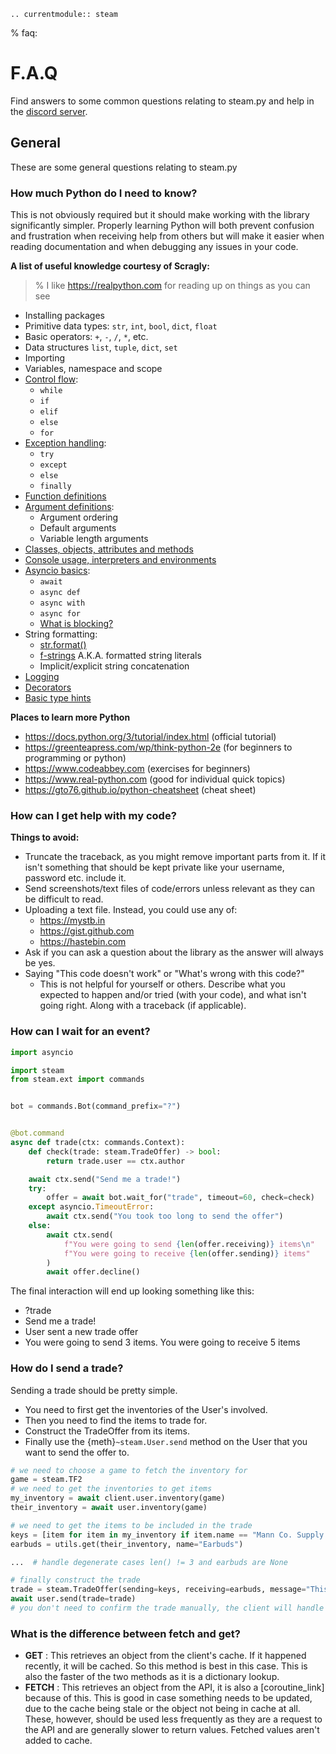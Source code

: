 ```{eval-rst}
.. currentmodule:: steam
```

% faq:

# F.A.Q

Find answers to some common questions relating to steam.py and help in the [discord server](https://discord.gg/MQ68WUS).

## General

These are some general questions relating to steam.py

### How much Python do I need to know?

This is not obviously required but it should make working with the library significantly simpler. Properly learning
Python will both prevent confusion and frustration when receiving help from others but will make it easier when reading
documentation and when debugging any issues in your code.

**A list of useful knowledge courtesy of Scragly:**

> % I like <https://realpython.com> for reading up on things as you can see

- Installing packages
- Primitive data types: `str`, `int`, `bool`, `dict`, `float`
- Basic operators: `+`, `-`, `/`, `*`, etc.
- Data structures `list`, `tuple`, `dict`, `set`
- Importing
- Variables, namespace and scope
- [Control flow](https://realpython.com/python-conditional-statements):
  - `while`
  - `if`
  - `elif`
  - `else`
  - `for`
- [Exception handling](https://realpython.com/python-exceptions):
  - `try`
  - `except`
  - `else`
  - `finally`
- [Function definitions](https://realpython.com/defining-your-own-python-function)
- [Argument definitions](https://realpython.com/python-kwargs-and-args):
  - Argument ordering
  - Default arguments
  - Variable length arguments
- [Classes, objects, attributes and methods](https://realpython.com/python3-object-oriented-programming)
- [Console usage, interpreters and environments](https://realpython.com/python-virtual-environments-a-primer)
- [Asyncio basics](https://realpython.com/async-io-python):
  - `await`
  - `async def`
  - `async with`
  - `async for`
  - [What is blocking?](https://discordpy.rtfs.io/en/latest/faq.html#what-does-blocking-mean)
- String formatting:
  - [str.format()](https://pyformat.info)
  - [f-strings](https://realpython.com/python-f-strings) A.K.A. formatted string literals
  - Implicit/explicit string concatenation
- [Logging](https://realpython.com/courses/logging-python)
- [Decorators](https://realpython.com/primer-on-python-decorators)
- [Basic type hints](https://realpython.com/python-type-checking)

**Places to learn more Python**

- <https://docs.python.org/3/tutorial/index.html> (official tutorial)
- <https://greenteapress.com/wp/think-python-2e> (for beginners to programming or python)
- <https://www.codeabbey.com> (exercises for beginners)
- <https://www.real-python.com> (good for individual quick topics)
- <https://gto76.github.io/python-cheatsheet> (cheat sheet)

### How can I get help with my code?

**Things to avoid:**

- Truncate the traceback, as you might remove important parts from it. If it isn't something that should be kept
  private like your username, password etc. include it.
- Send screenshots/text files of code/errors unless relevant as they can be difficult to read.
- Uploading a text file. Instead, you could use any of:
  - <https://mystb.in>
  - <https://gist.github.com>
  - <https://hastebin.com>
- Ask if you can ask a question about the library as the answer will always be yes.
- Saying "This code doesn't work" or "What's wrong with this code?"
  - This is not helpful for yourself or others. Describe what you expected to happen and/or tried (with your code),
      and what isn't going right. Along with a traceback (if applicable).

### How can I wait for an event?

```python
import asyncio

import steam
from steam.ext import commands


bot = commands.Bot(command_prefix="?")


@bot.command
async def trade(ctx: commands.Context):
    def check(trade: steam.TradeOffer) -> bool:
        return trade.user == ctx.author

    await ctx.send("Send me a trade!")
    try:
        offer = await bot.wait_for("trade", timeout=60, check=check)
    except asyncio.TimeoutError:
        await ctx.send("You took too long to send the offer")
    else:
        await ctx.send(
            f"You were going to send {len(offer.receiving)} items\n"
            f"You were going to receive {len(offer.sending)} items"
        )
        await offer.decline()
```

The final interaction will end up looking something like this:

- ?trade
- Send me a trade!
- User sent a new trade offer
- You were going to send 3 items. You were going to receive 5 items

### How do I send a trade?

Sending a trade should be pretty simple.

- You need to first get the inventories of the User's involved.
- Then you need to find the items to trade for.
- Construct the TradeOffer from its items.
- Finally use the {meth}`~steam.User.send` method on the User that you want to send the offer to.

```python
# we need to choose a game to fetch the inventory for
game = steam.TF2
# we need to get the inventories to get items
my_inventory = await client.user.inventory(game)
their_inventory = await user.inventory(game)

# we need to get the items to be included in the trade
keys = [item for item in my_inventory if item.name == "Mann Co. Supply Crate Key"][:3]
earbuds = utils.get(their_inventory, name="Earbuds")

...  # handle degenerate cases len() != 3 and earbuds are None

# finally construct the trade
trade = steam.TradeOffer(sending=keys, receiving=earbuds, message="This trade was made using steam.py")
await user.send(trade=trade)
# you don't need to confirm the trade manually, the client will handle that for you
```

### What is the difference between fetch and get?

- **GET**
  : This retrieves an object from the client's cache. If it happened recently, it will be cached. So this method is best
    in this case. This is also the faster of the two methods as it is a dictionary lookup.
- **FETCH**
  : This retrieves an object from the API, it is also a [coroutine_link] because of this. This is good in case
    something needs to be updated, due to the cache being stale or the object not being in cache at all. These, however,
    should be used less frequently as they are a request to the API and are generally slower to return values. Fetched
    values aren't added to cache.
